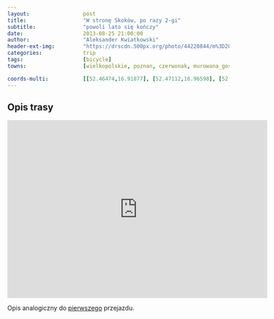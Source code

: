 ```yaml
---
layout:                 post
title:                  "W stronę Skoków, po razy 2-gi"
subtitle:               "powoli lato się kończy"
date:                   2013-08-25 21:00:00
author:                 "Aleksander Kwiatkowski"
header-ext-img:         "https://drscdn.500px.org/photo/44220844/m%3D2048/145d4a0ad5f785aee5c34e5a76787671"
categories:             trip
tags:                   [bicycle]
towns:                  [wielkopolskie, poznan, czerwonak, murowana_goslina, skoki]

coords-multi:           [[52.46474,16.91877], [52.47112,16.96598], [52.48105,16.96924], [52.50373,16.95774], [52.53047,16.94452], [52.54217,16.94572], [52.54039,16.95499], [52.54164,16.96589], [52.57660,16.96014], [52.58365,16.97182], [52.63670,16.94564], [52.65581,16.95834], [52.66290,17.05748], [52.69469,17.07052], [52.71393,17.09498], [52.70691,17.10906], [52.68517,17.14631], [52.67211,17.15343], [52.67450,17.16176]]
---
```


Opis trasy
----------

<iframe height='405' width='590' frameborder='0' allowtransparency='true' scrolling='no' src='https://www.strava.com/activities/137173043/embed/fcc3babfed09b87f2bcd0bc3df1be33422865c35'></iframe>

Opis analogiczny do [pierwszego](/trip/2013/08/04/w-strone-skokow-po-raz-1-szy/) przejazdu.









